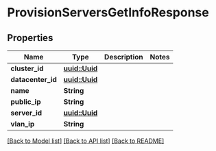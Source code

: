 # ProvisionServersGetInfoResponse

## Properties

Name | Type | Description | Notes
------------ | ------------- | ------------- | -------------
**cluster_id** | [**uuid::Uuid**](uuid::Uuid.md) |  | 
**datacenter_id** | [**uuid::Uuid**](uuid::Uuid.md) |  | 
**name** | **String** |  | 
**public_ip** | **String** |  | 
**server_id** | [**uuid::Uuid**](uuid::Uuid.md) |  | 
**vlan_ip** | **String** |  | 

[[Back to Model list]](../README.md#documentation-for-models) [[Back to API list]](../README.md#documentation-for-api-endpoints) [[Back to README]](../README.md)


